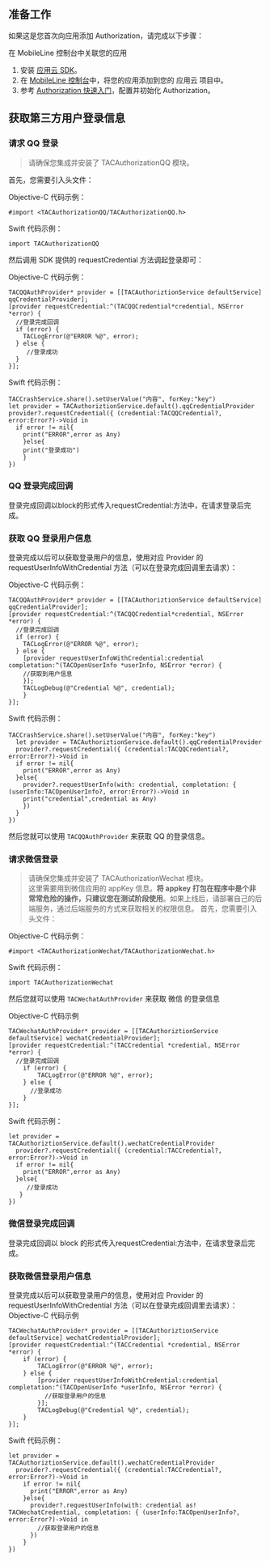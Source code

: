 ## 准备工作

如果这是您首次向应用添加 Authorization，请完成以下步骤：

在 MobileLine 控制台中关联您的应用

1. 安装 [应用云 SDK](https://github.com/tencentyun/tac-documents/blob/master/%E5%BC%80%E5%A7%8B%E4%BD%BF%E7%94%A8/%E6%A0%B8%E5%BF%83%E6%A8%A1%E5%9D%97%20Core%20%E9%9B%86%E6%88%90%E6%8C%87%E5%8D%97/iOS%20%E6%96%87%E6%A1%A3/iOS%20%E4%BD%BF%E7%94%A8%E5%85%A5%E9%97%A8.md)。
2. 在 [MobileLine 控制台](https://console.cloud.tencent.com/tac)中，将您的应用添加到您的 应用云 项目中。
3. 参考 [Authorization 快速入门](https://github.com/tencentyun/tac-documents/blob/master/%E5%BC%80%E5%A7%8B%E4%BD%BF%E7%94%A8/%E6%8E%88%E6%9D%83%20Authorization%20%E9%9B%86%E6%88%90%E6%8C%87%E5%8D%97/iOS%20%E6%96%87%E6%A1%A3/iOS%20%E4%BD%BF%E7%94%A8%E5%85%A5%E9%97%A8.md)，配置并初始化  Authorization。


## 获取第三方用户登录信息
### 请求 QQ 登录
> 请确保您集成并安装了 TACAuthorizationQQ 模块。

首先，您需要引入头文件：

Objective-C 代码示例：
~~~
#import <TACAuthorizationQQ/TACAuthorizationQQ.h>
~~~

Swift 代码示例：
~~~
import TACAuthorizationQQ
~~~

然后调用 SDK 提供的 requestCredential 方法调起登录即可：

Objective-C 代码示例：
~~~
TACQQAuthProvider* provider = [[TACAuthoriztionService defaultService] qqCredentialProvider];
[provider requestCredential:^(TACQQCredential*credential, NSError *error) {
  //登录完成回调
  if (error) {
    TACLogError(@"ERROR %@", error);
  } else {
     //登录成功
  }
}];
~~~

Swift 代码示例：
~~~
TACCrashService.share().setUserValue("内容", forKey:"key")
let provider = TACAuthoriztionService.default().qqCredentialProvider
provider?.requestCredential({ (credential:TACQQCredential?, error:Error?)->Void in
  if error != nil{
    print("ERROR",error as Any)
    }else{
    print("登录成功")
    }
})

~~~
### QQ 登录完成回调
登录完成回调以block的形式传入requestCredential:方法中，在请求登录后完成。
### 获取 QQ 登录用户信息
登录完成以后可以获取登录用户的信息，使用对应 Provider 的 requestUserInfoWithCredential 方法（可以在登录完成回调里去请求）：

Objective-C 代码示例：
~~~
TACQQAuthProvider* provider = [[TACAuthoriztionService defaultService] qqCredentialProvider];
[provider requestCredential:^(TACQQCredential*credential, NSError *error) {
  //登录完成回调
  if (error) {
    TACLogError(@"ERROR %@", error);
  } else {
    [provider requestUserInfoWithCredential:credential completation:^(TACOpenUserInfo *userInfo, NSError *error) {
    //获取到用户信息
    }];
    TACLogDebug(@"Credential %@", credential);
    }
}];

~~~

Swift 代码示例：
~~~
TACCrashService.share().setUserValue("内容", forKey:"key")
  let provider = TACAuthoriztionService.default().qqCredentialProvider
  provider?.requestCredential({ (credential:TACQQCredential?, error:Error?)->Void in
  if error != nil{
    print("ERROR",error as Any)
  }else{
    provider?.requestUserInfo(with: credential, completation: { (userInfo:TACOpenUserInfo?, error:Error?)->Void in
    print("credential",credential as Any)
    })
  }
})

~~~
然后您就可以使用 `TACQQAuthProvider` 来获取 QQ 的登录信息。



### 请求微信登录
> 请确保您集成并安装了 TACAuthorizationWechat 模块。    
> 这里需要用到微信应用的 appKey 信息。**将 appkey 打包在程序中是个非常常危险的操作，只建议您在测试阶段使用**。如果上线后，请部署自己的后端服务，通过后端服务的方式来获取相关的权限信息。
首先，您需要引入头文件：

Objective-C 代码示例：
~~~
#import <TACAuthorizationWechat/TACAuthorizationWechat.h>
~~~

Swift 代码示例：
~~~
import TACAuthorizationWechat
~~~
然后您就可以使用 `TACWechatAuthProvider` 来获取 微信 的登录信息

Objective-C 代码示例
~~~
TACWechatAuthProvider* provider = [[TACAuthoriztionService defaultService] wechatCredentialProvider];
[provider requestCredential:^(TACCredential *credential, NSError *error) {
  //登录完成回调
    if (error) {
        TACLogError(@"ERROR %@", error);
    } else {
      //登录成功
    }
}];
~~~

Swift 代码示例：
~~~
let provider = TACAuthoriztionService.default().wechatCredentialProvider
  provider?.requestCredential({ (credential:TACCredential?, error:Error?)->Void in
  if error != nil{
    print("ERROR",error as Any)
  }else{
     //登录成功
   }
})

~~~
### 微信登录完成回调
登录完成回调以 block 的形式传入requestCredential:方法中，在请求登录后完成。
### 获取微信登录用户信息
登录完成以后可以获取登录用户的信息，使用对应 Provider 的 requestUserInfoWithCredential 方法（可以在登录完成回调里去请求）：
Objective-C 代码示例
~~~
TACWechatAuthProvider* provider = [[TACAuthoriztionService defaultService] wechatCredentialProvider];
[provider requestCredential:^(TACCredential *credential, NSError *error) {
    if (error) {
        TACLogError(@"ERROR %@", error);
    } else {
        [provider requestUserInfoWithCredential:credential completation:^(TACOpenUserInfo *userInfo, NSError *error) {
          //获取登录用户的信息
        }];
        TACLogDebug(@"Credential %@", credential);
    }
}];
~~~

Swift 代码示例：
~~~
let provider = TACAuthoriztionService.default().wechatCredentialProvider
  provider?.requestCredential({ (credential:TACCredential?, error:Error?)->Void in
    if error != nil{
      print("ERROR",error as Any)
    }else{
      provider?.requestUserInfo(with: credential as! TACWechatCredential, completation: { (userInfo:TACOpenUserInfo?,     error:Error?)->Void in
        //获取登录用户的信息
      })
    }
})
~~~
